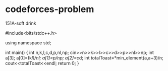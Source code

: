 # codeforces-problem
151A-soft drink

#include<bits/stdc++.h>

using namespace std;

int main()
{
	int n,k,l,c,d,p,nl,np;
	cin>>n>>k>>l>>c>>d>>p>>nl>>np;
	int a[3];
	a[0]=(k*l)/nl;
	a[1]=p/np;
	a[2]=c*d;
	int totalToast=*min_element(a,a+3)/n;
	cout<<totalToast<<endl;
	return 0;
}
	
